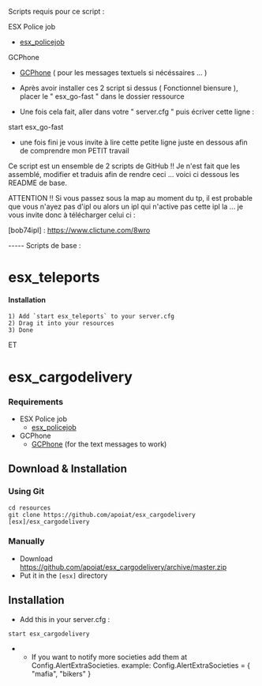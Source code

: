Scripts requis pour ce script :

ESX Police job
  * [esx_policejob](https://github.com/ESX-Org/esx_policejob)

GCPhone
  * [GCPhone](https://github.com/N3MTV/gcphone) ( pour les messages textuels si nécéssaires ... )


- Après avoir installer ces 2 script si dessus ( Fonctionnel biensure ), placer le " esx_go-fast " dans le dossier ressource

- Une fois cela fait, aller dans votre " server.cfg " puis écriver cette ligne : 

start esx_go-fast

- une fois fini je vous invite à lire cette petite ligne juste en dessous afin de comprendre mon PETIT travail

Ce script est un ensemble de 2 scripts de GitHub !! Je n'est fait que les assemblé, modifier et traduis afin de rendre ceci ... voici ci dessous les README de base.


ATTENTION !!
Si vous passez sous la map au moment du tp, il est probable que vous n'ayez pas d'ipl ou alors un ipl qui n'active pas cette ipl la ... je vous invite donc à télécharger celui ci :

[bob74ipl] :    https://www.clictune.com/8wro



----- Scripts de base : 


# esx_teleports


#### Installation
```
1) Add `start esx_teleports` to your server.cfg
2) Drag it into your resources
3) Done
```



ET


# esx_cargodelivery

### Requirements
* ESX Police job
  * [esx_policejob](https://github.com/ESX-Org/esx_policejob)
* GCPhone
  * [GCPhone](https://github.com/N3MTV/gcphone) (for the text messages to work)

## Download & Installation

### Using Git
```
cd resources
git clone https://github.com/apoiat/esx_cargodelivery [esx]/esx_cargodelivery
```

### Manually
- Download https://github.com/apoiat/esx_cargodelivery/archive/master.zip
- Put it in the `[esx]` directory


## Installation
- Add this in your server.cfg :

```
start esx_cargodelivery
```
-  * If you want to notify more societies add them at Config.AlertExtraSocieties.
	 example: Config.AlertExtraSocieties = { "mafia", "bikers" }
